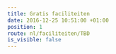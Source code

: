 ```yaml
---
title: Gratis faciliteiten
date: 2016-12-25 10:51:00 +01:00
position: 1
route: nl/faciliteiten/TBD
is_visible: false
---
```


